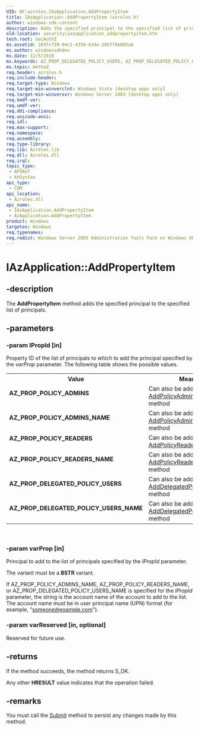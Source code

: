 ```yaml
---
UID: NF:azroles.IAzApplication.AddPropertyItem
title: IAzApplication::AddPropertyItem (azroles.h)
author: windows-sdk-content
description: Adds the specified principal to the specified list of principals.
old-location: security\iazapplication_addpropertyitem.htm
tech.root: SecAuthZ
ms.assetid: 183fcf59-94c1-4359-b3de-285ff6b085a6
ms.author: windowssdkdev
ms.date: 12/5/2018
ms.keywords: AZ_PROP_DELEGATED_POLICY_USERS, AZ_PROP_DELEGATED_POLICY_USERS_NAME, AZ_PROP_POLICY_ADMINS, AZ_PROP_POLICY_ADMINS_NAME, AZ_PROP_POLICY_READERS, AZ_PROP_POLICY_READERS_NAME, AddPropertyItem, AddPropertyItem method [Security], AddPropertyItem method [Security],AzApplication object, AddPropertyItem method [Security],IAzApplication interface, AzApplication object [Security],AddPropertyItem method, IAzApplication interface [Security],AddPropertyItem method, IAzApplication.AddPropertyItem, IAzApplication::AddPropertyItem, azroles/IAzApplication::AddPropertyItem, security.iazapplication_addpropertyitem
ms.topic: method
req.header: azroles.h
req.include-header: 
req.target-type: Windows
req.target-min-winverclnt: Windows Vista [desktop apps only]
req.target-min-winversvr: Windows Server 2003 [desktop apps only]
req.kmdf-ver: 
req.umdf-ver: 
req.ddi-compliance: 
req.unicode-ansi: 
req.idl: 
req.max-support: 
req.namespace: 
req.assembly: 
req.type-library: 
req.lib: Azroles.lib
req.dll: Azroles.dll
req.irql: 
topic_type:
 - APIRef
 - kbSyntax
api_type:
 - COM
api_location:
 - Azroles.dll
api_name:
 - IAzApplication.AddPropertyItem
 - AzApplication.AddPropertyItem
product: Windows
targetos: Windows
req.typenames: 
req.redist: Windows Server 2003 Administration Tools Pack on Windows XP
---
```


# IAzApplication::AddPropertyItem


## -description


The <b>AddPropertyItem</b> method adds the specified principal to the specified list of principals.


## -parameters




### -param lPropId [in]

Property ID of the  list of principals to which to add the principal specified by the <i>varProp</i> parameter. The following table shows the possible values.

<table>
<tr>
<th>Value</th>
<th>Meaning</th>
</tr>
<tr>
<td width="40%"><a id="AZ_PROP_POLICY_ADMINS"></a><a id="az_prop_policy_admins"></a><dl>
<dt><b>AZ_PROP_POLICY_ADMINS</b></dt>
</dl>
</td>
<td width="60%">
Can also be added using the <a href="https://msdn.microsoft.com/944f93c1-5155-4c87-a241-9fdef84b68fc">AddPolicyAdministrator</a> method

</td>
</tr>
<tr>
<td width="40%"><a id="AZ_PROP_POLICY_ADMINS_NAME"></a><a id="az_prop_policy_admins_name"></a><dl>
<dt><b>AZ_PROP_POLICY_ADMINS_NAME</b></dt>
</dl>
</td>
<td width="60%">
Can also be added using the <a href="https://msdn.microsoft.com/cc5f74c6-e1b6-4924-b5c1-2d3600ce37ef">AddPolicyAdministratorName</a> method

</td>
</tr>
<tr>
<td width="40%"><a id="AZ_PROP_POLICY_READERS"></a><a id="az_prop_policy_readers"></a><dl>
<dt><b>AZ_PROP_POLICY_READERS</b></dt>
</dl>
</td>
<td width="60%">
Can also be added using the <a href="https://msdn.microsoft.com/fb44461c-e494-4393-bdcd-0e759f6fbae1">AddPolicyReader</a> method

</td>
</tr>
<tr>
<td width="40%"><a id="AZ_PROP_POLICY_READERS_NAME"></a><a id="az_prop_policy_readers_name"></a><dl>
<dt><b>AZ_PROP_POLICY_READERS_NAME</b></dt>
</dl>
</td>
<td width="60%">
Can also be added using the <a href="https://msdn.microsoft.com/cc81527a-7a38-4c5c-857e-bedcda5a5ac3">AddPolicyReaderName</a> method

</td>
</tr>
<tr>
<td width="40%"><a id="AZ_PROP_DELEGATED_POLICY_USERS"></a><a id="az_prop_delegated_policy_users"></a><dl>
<dt><b>AZ_PROP_DELEGATED_POLICY_USERS</b></dt>
</dl>
</td>
<td width="60%">
Can also be added using the <a href="https://msdn.microsoft.com/89c0e1b9-cf51-4f4f-b530-7982645a9d14">AddDelegatedPolicyUser</a> method

</td>
</tr>
<tr>
<td width="40%"><a id="AZ_PROP_DELEGATED_POLICY_USERS_NAME"></a><a id="az_prop_delegated_policy_users_name"></a><dl>
<dt><b>AZ_PROP_DELEGATED_POLICY_USERS_NAME</b></dt>
</dl>
</td>
<td width="60%">
Can also be added using the <a href="https://msdn.microsoft.com/f30392f6-7100-43dd-ab20-419cd02d9ea5">AddDelegatedPolicyUserName</a> method

</td>
</tr>
</table>
 


### -param varProp [in]

Principal to add to the list of principals specified by the <i>lPropId</i> parameter.

The variant must be a <b>BSTR</b> variant.

If AZ_PROP_POLICY_ADMINS_NAME, AZ_PROP_POLICY_READERS_NAME, or AZ_PROP_DELEGATED_POLICY_USERS_NAME is specified for the <i>lPropId</i> parameter, the string is the account name of the account to add to the list. The account name must be in user principal name (UPN) format (for example, "someone@example.com").


### -param varReserved [in, optional]

Reserved for future use.


## -returns



 If the method succeeds, the method returns S_OK.

Any other <b>HRESULT</b> value indicates that the operation failed.




## -remarks



You must call the <a href="https://msdn.microsoft.com/d00d55a1-884f-46c2-b80b-f90ce8f5c648">Submit</a> method to persist any changes made by this method.



